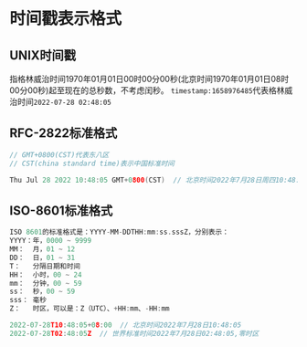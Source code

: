 # 时间戳表示格式

## UNIX时间戳

指格林威治时间1970年01月01日00时00分00秒(北京时间1970年01月01日08时00分00秒)起至现在的总秒数，不考虑闰秒。
`timestamp:1658976485`代表格林威治时间`2022-07-28 02:48:05`

## RFC-2822标准格式

```c
// GMT+0800(CST)代表东八区
// CST(china standard time)表示中国标准时间

Thu Jul 28 2022 10:48:05 GMT+0800(CST)  // 北京时间2022年7月28日周四10:48:05
```

## ISO-8601标准格式

```c
ISO 8601的标准格式是：YYYY-MM-DDTHH:mm:ss.sssZ，分别表示：
YYYY：年，0000 ~ 9999
MM：  月，01 ~ 12
DD：  日，01 ~ 31
T：   分隔日期和时间
HH：  小时，00 ~ 24
mm：  分钟，00 ~ 59
ss：  秒，00 ~ 59
sss： 毫秒
Z：   时区，可以是：Z（UTC）、+HH:mm、-HH:mm

2022-07-28T10:48:05+08:00  // 北京时间2022年7月28日10:48:05
2022-07-28T02:48:05Z  // 世界标准时间2022年7月28日02:48:05,零时区
```